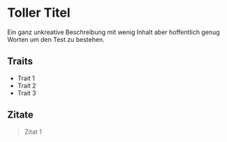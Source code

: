 # Toller Titel
Ein ganz unkreative Beschreibung mit wenig Inhalt aber hoffentlich genug Worten um den Test zu bestehen.

## Traits
* Trait 1
* Trait 2
* Trait 3

## Zitate 
> Zitat 1